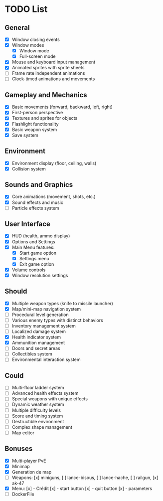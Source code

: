 # TODO List

## General

- [x] Window closing events
- [x] Window modes
    - [x] Window mode
    - [x] Full-screen mode
- [x] Mouse and keyboard input management
- [x] Animated sprites with sprite sheets
- [ ] Frame rate independent animations
- [ ] Clock-timed animations and movements

## Gameplay and Mechanics

- [x] Basic movements (forward, backward, left, right)
- [x] First-person perspective
- [x] Textures and sprites for objects
- [x] Flashlight functionality
- [x] Basic weapon system
- [x] Save system

## Environment

- [x] Environment display (floor, ceiling, walls)
- [x] Collision system

## Sounds and Graphics

- [x] Core animations (movement, shots, etc.)
- [x] Sound effects and music
- [ ] Particle effects system

## User Interface

- [x] HUD (health, ammo display)
- [x] Options and Settings
- [x] Main Menu features:
    - [x] Start game option
    - [x] Settings menu
    - [x] Exit game option
- [x] Volume controls
- [x] Window resolution settings

## Should

- [x] Multiple weapon types (knife to missile launcher)
- [x] Map/mini-map navigation system
- [ ] Procedural level generation
- [ ] Various enemy types with distinct behaviors
- [ ] Inventory management system
- [ ] Localized damage system
- [x] Health indicator system
- [x] Ammunition management
- [ ] Doors and secret areas
- [ ] Collectibles system
- [ ] Environmental interaction system

## Could

- [ ] Multi-floor ladder system
- [ ] Advanced health effects system
- [ ] Special weapons with unique effects
- [ ] Dynamic weather system
- [ ] Multiple difficulty levels
- [ ] Score and timing system
- [ ] Destructible environment
- [ ] Complex shape management
- [ ] Map editor

## Bonuses

- [x] Multi-player PvE
- [x] Minimap
- [x] Generation de map
- [ ] Weapons: [x] miniguns, [ ] lance-bisous, [ ] lance-hache, [ ] railgun, [x] ak-47
- [x] Menu:
        [x] - Crédit
        [x] - start button
        [x] - quit button
        [x] - parameters
- [ ] DockerFile
